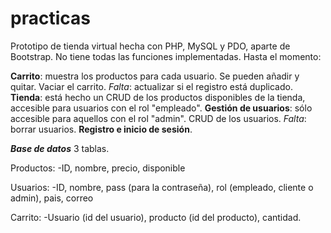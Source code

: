 # practicas

Prototipo de tienda virtual hecha con PHP, MySQL y PDO, aparte de Bootstrap. No tiene todas las funciones implementadas. Hasta el momento:

**Carrito**: muestra los productos para cada usuario. Se pueden añadir y quitar. Vaciar el carrito. _Falta_: actualizar si el registro está duplicado.
**Tienda**: está hecho un CRUD de los productos disponibles de la tienda, accesible para usuarios con el rol "empleado".
**Gestión de usuarios**: sólo accesible para aquellos con el rol "admin". CRUD de los usuarios. _Falta_: borrar usuarios.
**Registro e inicio de sesión**.

**_Base de datos_**
3 tablas. 

Productos:
-ID, nombre, precio, disponible

Usuarios:
-ID, nombre, pass (para la contraseña), rol (empleado, cliente o admin), pais, correo

Carrito:
-Usuario (id del usuario), producto (id del producto), cantidad.
